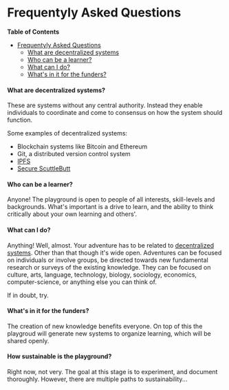 # Frequentyly Asked Questions
<!-- markdown-toc start - Don't edit this section. Run M-x markdown-toc-refresh-toc -->
**Table of Contents**

- [Frequentyly Asked Questions](#frequentyly-asked-questions)
    - [What are decentralized systems](#what-are-decentralized-systems)
    - [Who can be a learner?](#who-can-be-a-learner)
    - [What can I do?](#what-can-i-do)
    - [What's in it for the funders?](#whats-in-it-for-the-funders)

<!-- markdown-toc end -->
#### What are decentralized systems?
These are systems without any central authority. Instead they enable individuals
to coordinate and come to consensus on how the system should function. 

Some examples of decentralized systems: 

- Blockchain systems like Bitcoin and Ethereum
- Git, a distributed version control system
- [IPFS](https://ipfs.io)
- [Secure ScuttleButt](https://ssbc.github.io/secure-scuttlebutt/)

#### Who can be a learner?
Anyone! The playground is open to people of all interests, skill-levels and
backgrounds. What's important is a drive to learn, and the ability to think
critically about your own learning and others'.

#### What can I do?
Anything! Well, almost. Your adventure has to be related to [decentralized
systems](#what-are-decentralized-systems). Other than that though it's wide
open. Adventures can be focused on individuals or involve groups, be directed
towards new fundamental research or surveys of the existing knowledge. They can
be focused on culture, arts, language, technology, biology, sociology,
economics, computer-science, or anything else you can think of.

If in doubt, try. 

#### What's in it for the funders? 
The creation of new knowledge benefits everyone. On top of this the playgroud
will generate new systems to organize learning, which will be shared openly.

#### How sustainable is the playground?
Right now, not very. The goal at this stage is to experiment, and document
thoroughly. However, there are multiple paths to sustainability...
